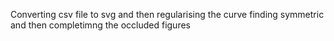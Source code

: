 Converting csv file to svg and then regularising the curve finding symmetric and then completimng the occluded figures
